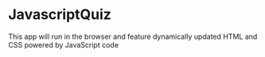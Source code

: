 # JavascriptQuiz
 This app will run in the browser and feature dynamically updated HTML and CSS powered by  JavaScript code
